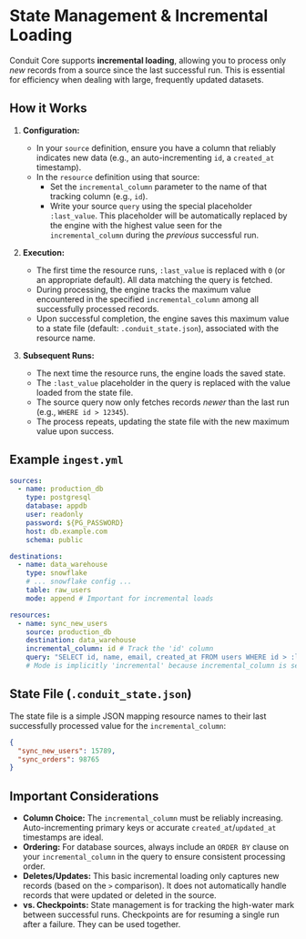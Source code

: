 # State Management & Incremental Loading

Conduit Core supports **incremental loading**, allowing you to process only *new* records from a source since the last successful run. This is essential for efficiency when dealing with large, frequently updated datasets.

## How it Works

1.  **Configuration:**
    * In your `source` definition, ensure you have a column that reliably indicates new data (e.g., an auto-incrementing `id`, a `created_at` timestamp).
    * In the `resource` definition using that source:
        * Set the `incremental_column` parameter to the name of that tracking column (e.g., `id`).
        * Write your source `query` using the special placeholder `:last_value`. This placeholder will be automatically replaced by the engine with the highest value seen for the `incremental_column` during the *previous* successful run.

2.  **Execution:**
    * The first time the resource runs, `:last_value` is replaced with `0` (or an appropriate default). All data matching the query is fetched.
    * During processing, the engine tracks the maximum value encountered in the specified `incremental_column` among all successfully processed records.
    * Upon successful completion, the engine saves this maximum value to a state file (default: `.conduit_state.json`), associated with the resource name.

3.  **Subsequent Runs:**
    * The next time the resource runs, the engine loads the saved state.
    * The `:last_value` placeholder in the query is replaced with the value loaded from the state file.
    * The source query now only fetches records *newer* than the last run (e.g., `WHERE id > 12345`).
    * The process repeats, updating the state file with the new maximum value upon success.

## Example `ingest.yml`

```yaml
sources:
  - name: production_db
    type: postgresql
    database: appdb
    user: readonly
    password: ${PG_PASSWORD}
    host: db.example.com
    schema: public

destinations:
  - name: data_warehouse
    type: snowflake
    # ... snowflake config ...
    table: raw_users
    mode: append # Important for incremental loads

resources:
  - name: sync_new_users
    source: production_db
    destination: data_warehouse
    incremental_column: id # Track the 'id' column
    query: "SELECT id, name, email, created_at FROM users WHERE id > :last_value ORDER BY id"
    # Mode is implicitly 'incremental' because incremental_column is set
```

## State File (```.conduit_state.json```)
The state file is a simple JSON mapping resource names to their last successfully processed value for the ```incremental_column```:
```json
{
  "sync_new_users": 15789,
  "sync_orders": 98765
}
```
## Important Considerations

* **Column Choice:** The ```incremental_column``` must be reliably increasing. Auto-incrementing primary keys or accurate ```created_at```/```updated_at``` timestamps are ideal.
* **Ordering:** For database sources, always include an ```ORDER BY``` clause on your ```incremental_column``` in the query to ensure consistent processing order.
* **Deletes/Updates:** This basic incremental loading only captures new records (based on the ```>``` comparison). It does not automatically handle records that were updated or deleted in the source.
* **vs. Checkpoints:** State management is for tracking the high-water mark between successful runs. Checkpoints are for resuming a single run after a failure. They can be used together.

